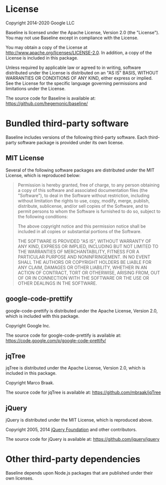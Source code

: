 # License

Copyright 2014-2020 Google LLC

Baseline is licensed under the Apache License, Version 2.0 (the "License"). You may not use Baseline
except in compliance with the License.

You may obtain a copy of the License at <http://www.apache.org/licenses/LICENSE-2.0>. In addition, a
copy of the License is included in this package.

Unless required by applicable law or agreed to in writing, software distributed under the License is
distributed on an "AS IS" BASIS, WITHOUT WARRANTIES OR CONDITIONS OF ANY KIND, either express or
implied. See the License for the specific language governing permissions and limitations under the
License.

The source code for Baseline is available at:
https://github.com/hegemonic/baseline/

# Bundled third-party software

Baseline includes versions of the following third-party software. Each third-party software package
is provided under its own license.

## MIT License

Several of the following software packages are distributed under the MIT License, which is
reproduced below:

> Permission is hereby granted, free of charge, to any person obtaining a copy
> of this software and associated documentation files (the "Software"), to deal
> in the Software without restriction, including without limitation the rights
> to use, copy, modify, merge, publish, distribute, sublicense, and/or sell
> copies of the Software, and to permit persons to whom the Software is
> furnished to do so, subject to the following conditions:
>
> The above copyright notice and this permission notice shall be included in all
> copies or substantial portions of the Software.
>
> THE SOFTWARE IS PROVIDED "AS IS", WITHOUT WARRANTY OF ANY KIND, EXPRESS OR
> IMPLIED, INCLUDING BUT NOT LIMITED TO THE WARRANTIES OF MERCHANTABILITY,
> FITNESS FOR A PARTICULAR PURPOSE AND NONINFRINGEMENT. IN NO EVENT SHALL THE
> AUTHORS OR COPYRIGHT HOLDERS BE LIABLE FOR ANY CLAIM, DAMAGES OR OTHER
> LIABILITY, WHETHER IN AN ACTION OF CONTRACT, TORT OR OTHERWISE, ARISING FROM,
> OUT OF OR IN CONNECTION WITH THE SOFTWARE OR THE USE OR OTHER DEALINGS IN THE
> SOFTWARE.

## google-code-prettify

google-code-prettify is distributed under the Apache License, Version 2.0, which is
included with this package.

Copyright Google Inc.

The source code for google-code-prettify is available at:
https://code.google.com/p/google-code-prettify/

## jqTree

jqTree is distributed under the Apache License, Version 2.0, which is included in this package.

Copyright Marco Braak.

The source code for jqTree is available at: https://github.com/mbraak/jqTree

## jQuery

jQuery is distributed under the MIT License, which is reproduced above.

Copyright 2005, 2014 [jQuery Foundation](https://jquery.org/) and other contributors.

The source code for jQuery is available at: https://github.com/jquery/jquery

# Other third-party dependencies

Baseline depends upon Node.js packages that are published under their own licenses.
